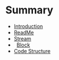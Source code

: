 # Summary

* [Introduction](README.md)
* [ReadMe](README.md)
* [Stream](stream/stream.md)
* ` `[Block](block/block.md)
* [Code Structure](codestructure/codeStructure.md)


